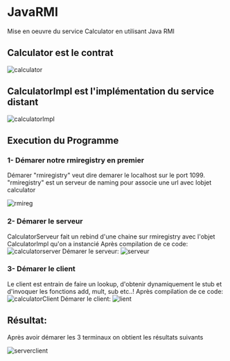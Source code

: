 # JavaRMI
Mise en oeuvre du service Calculator en utilisant Java RMI
## Calculator est le contrat
![calculator](https://user-images.githubusercontent.com/88480955/152702608-e7f73280-6316-4268-a6eb-2ef91ce7b45d.PNG)
## CalculatorImpl est l'implémentation du service distant
![calculatorImpl](https://user-images.githubusercontent.com/88480955/152702637-17f47f93-ec51-4452-9699-0dad4d7ea9ab.PNG)
## Execution du Programme 
### 1- Démarer notre rmiregistry en premier 
Démarer "rmiregistry" veut dire demarer le localhost sur le port 1099.
"rmiregistry" est un serveur de naming pour associe une url avec lobjet calculator 

![rmireg](https://user-images.githubusercontent.com/88480955/152702525-3893b3d4-a3eb-4e02-a5a3-303674e0aeef.PNG)

### 2- Démarer le serveur
CalculatorServeur fait un rebind d'une chaine sur rmiregistry avec l'objet CalculatorImpl qu'on a instancié
Après compilation de ce code:
![calculatorserver](https://user-images.githubusercontent.com/88480955/152702555-f6010cbc-b3d8-4da9-b87c-75fd6e1e8725.PNG)
Démarer le serveur:
![serveur](https://user-images.githubusercontent.com/88480955/152766311-dee42d50-6f3f-49a7-910f-196c240ac848.png)

### 3- Démarer le client
Le client est entrain de faire un lookup, d'obtenir dynamiquement le stub et d'invoquer les fonctions add, mult, sub etc..!
Après compilation de ce code:
![calculatorClient](https://user-images.githubusercontent.com/88480955/152702778-aa780e2e-c139-4736-a459-5bc9d9b62bf5.PNG)
Démarer le client:
![lient](https://user-images.githubusercontent.com/88480955/152766404-a618f84c-68d9-45f8-990c-d98a7d5b30ef.png)
##  Résultat:
Après avoir démarer les 3 terminaux on obtient les résultats suivants

![serverclient](https://user-images.githubusercontent.com/88480955/152702818-06ad18a9-1480-4b94-a9e8-7aa5ad60b133.PNG)
